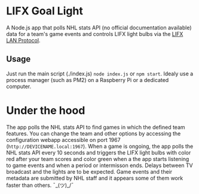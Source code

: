 # LIFX Goal Light

A Node.js app that polls NHL stats API (no official documentation available) data for a team's game events and controls LIFX light bulbs via the [LIFX LAN Protocol](https://lan.developer.lifx.com/).

## Usage

Just run the main script (./index.js) `node index.js` or `npm start`. Idealy use a process manager (such as PM2) on a Raspberry Pi or a dedicated computer.

# Under the hood

The app polls the NHL stats API to find games in which the defined team features. You can change the team and other options by accessing the configuration webapp accessible on port 1967 (`http://DEVICENAME.local:1967`). When a game is ongoing, the app polls the NHL stats API every 10 seconds and triggers the LIFX light bulbs with color red after your team scores and color green when a the app starts listening to game events and when a period or intermisson ends. Delays between TV broadcast and the lights are to be expected. Game events and their metadata are submitted by NHL staff and it appears some of them work faster than others. ¯\_(ツ)_/¯
